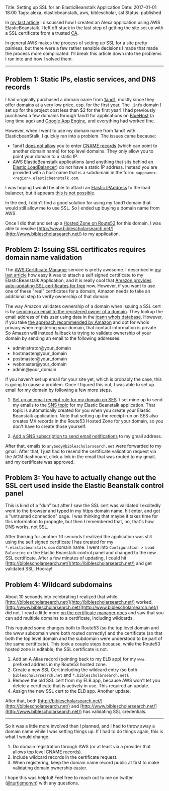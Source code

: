 Title: Setting up SSL for an ElasticBeanstalk Application
Date: 2017-01-01 18:00
Tags: alexa, elasticbeanstalk, aws, biblescholar, ssl
Status: published

In [my last article](/introducing-the-biblescholar-alexa-application.html) I discussed how I created an Alexa application using AWS ElasticBeanstalk.  I left off stuck in the last step of getting the site set up with a SSL certificate from a trusted [CA](https://en.wikipedia.org/wiki/Certificate_authority).

In general AWS makes the process of setting up SSL for a site pretty painless, but there were a few rather sensible decisions I made that made the process more complicated.  I'll break this article down into the problems I ran into and how I solved them.

----

## Problem 1: Static IPs, elastic services, and DNS records

I had originally purchased a domain name from [1and1](https://www.1and1.com/), mostly since they offer domains at a very low price, esp. for the first year.  The `.info` domain I set up for the project cost less than $2 for the first year!  I had previously purchased a few domains through 1and1 for applications on [BlueHost](https://www.bluehost.com/) (a long time ago) and [Google App Engine](https://cloud.google.com/appengine/), and everything had worked fine.

However, when I went to use my domain name from 1and1 with ElasticbeanStalk, I quickly ran into a problem.  The issues came because:

* 1and1 [does not allow](https://help.1and1.com/domains-c36931/manage-domains-c79822/dns-c37586/enter-a-cname-for-your-subdomain-a643600.html) you to enter [CNAME records](https://en.wikipedia.org/wiki/CNAME_record) (which can point to another domain name) for top level domains.  They only allow you to point your domain to a static IP.
* AWS ElasticBeanstalk applications (and anything that sits behind an [Elastic LoadBalancer](https://aws.amazon.com/elasticloadbalancing/)) do not have a static IP address.  Instead you are provided with a host name that is a subdomain in the form: `<appname>.<region>.elasticbeanstalk.com`.

I was hoping I would be able to attach an [Elastic IPAddress](http://docs.aws.amazon.com/AWSEC2/latest/UserGuide/elastic-ip-addresses-eip.html) to the load balancer, but it appears [this is not possible](http://stackoverflow.com/questions/35313134/assigning-static-ip-address-to-aws-load-balancer).

In the end, I didn't find a good solution for using my 1and1 domain that would still allow me to use SSL.  So I ended up buying a domain name from AWS.

Once I did that and set up a [Hosted Zone on Route53](http://docs.aws.amazon.com/Route53/latest/DeveloperGuide/CreatingHostedZone.html) for this domain, I was able to resolve [http://www.biblescholarsearch.net/](http://www.biblescholarsearch.net/) to my application.

## Problem 2: Issuing SSL certificates requires domain name validation

The [AWS Certificate Manager](https://aws.amazon.com/certificate-manager/) service is pretty awesome.  I described in [my last article](/introducing-the-biblescholar-alexa-application.html) how easy it was to attach a self signed certificate to my ElasticBeanstalk Application, and it is really cool that [Amazon provides auto-updating SSL certificates for free](https://aws.amazon.com/blogs/aws/new-aws-certificate-manager-deploy-ssltls-based-apps-on-aws/) now.  However, if you want to use one of these "real" certficates for a domain, Amazon needs to take an additional step to verify ownership of that domain.

The way Amazon validates ownership of a domain when issuing a SSL cert is by [sending an email to the registered owner of a domain](https://docs.aws.amazon.com/acm/latest/userguide/gs-acm-validate.html).  They lookup the email address of this user using data in the [icann whois database](https://whois.icann.org/en).  However, if you take [the approach recommended by Amazon](http://docs.aws.amazon.com/Route53/latest/DeveloperGuide/domain-privacy-protection.html) and opt for whois privacy when registering your domain, that contact information is private.  So Amazon will instead fallback to trying to validate ownership of your domain by sending an email to the following addresses:

* administrator@your_domain
* hostmaster@your_domain
* postmaster@your_domain
* webmaster@your_domain
* admin@your_domain

If you haven't set up email for your site yet, which is probably the case, this is going to cause a problem.  Once I figured this out, I was able to set up email for my domain by following a few more steps.

1. [Set up an email receipt rule for my domain on SES](http://docs.aws.amazon.com/ses/latest/DeveloperGuide/receiving-email-receipt-rules.html).  I set mine up to send my emails to the [SNS topic](https://aws.amazon.com/sns/) for my Elastic Beanstalk application.  That topic is automatically created for you when you create your Elastic Beanstalk application.  Note that setting up the receipt run on SES also creates MX records in the Route53 Hosted Zone for your domain, so you don't have to create those yourself.

2. [Add a SNS subscription to send email notifications](http://docs.aws.amazon.com/sns/latest/dg/SubscribeTopic.html) to my gmail address.

After that, emails to `anybody@biblescholarsearch.net` were forwarded to my gmail.  After that, I just had to resend the certificate validation request via the ACM dashboard, click a link in the email that was routed to my gmail, and my certificate was approved.

## Problem 3: You have to actually change out the SSL cert used inside the Elastic Beanstalk control panel

This is kind of a "duh" but after I saw the SSL cert was validated I excitedly went to the browser and typed in my https domain name, hit enter, and got a "untrusted connection" page.  I was thinking that maybe it takes time for this information to propagte, but then I remembered that, no, that's how DNS works, not SSL.

After thinking for another 10 seconds I realized the application was still using the self signed certificate I has created for my `*.elasticbeanstalk.com` domain name.  I went into `Configuration > Load Balancing` on the Elastic Beanstalk control panel and changed to the new SSL certificate.  After a few minutes of updating, I could hit [http://biblescholarsearch.net/](http://biblescholarsearch.net/) and get validated SSL.  Hooray!

## Problem 4: Wildcard subdomains

About 10 seconds into celebrating I realized that while [http://biblescholarsearch.net/](http://biblescholarsearch.net/) worked, [http://www.biblescholarsearch.net/](http://www.biblescholarsearch.net/) did not.  I read a little more [on the certificate manager docs](https://docs.aws.amazon.com/acm/latest/userguide/gs-acm-request.html) and saw that you can add multiple domains to a certificate, including wildcards.

This required some changes both to Route53 (so the top level domain and the www subdomain were both routed correctly) and the certificate (so that both the top level domain and the subdomain were understood to be part of the same certificate).  This took a couple steps because, while the Route53 hosted zone is editable, the SSL certificate is not.

1. Add an A Alias record (pointing back to my ELB app) for my `www.` prefixed address in my Route53 hosted zone.
2. Create a new SSL Cert including the wildcard entry (so both `biblescholarsearch.net` and `*.biblescholarsearch.net`).
3. Remove the old SSL cert from my ELB app, because AWS won't let you delete a certificate that is actively in use.  This required an update.
4. Assign the new SSL cert to the ELB app.  Another update.

After that, both [http://biblescholarsearch.net/](http://biblescholarsearch.net/) and [http://www.biblescholarsearch.net/](http://www.biblescholarsearch.net/) has validating SSL credentials.

----

So it was a little more involved than I planned, and I had to throw away a domain name while I was setting things up.  If I had to do things again, this is what I would change.

1. Do domain registration through AWS (or at least via a provider that allows top level CNAME records).
2. Include wildcard records in the certificate request.
3. When registering, keep the domain name record public at first to make validating domain ownership easier.

I hope this was helpful!  Feel free to reach out to me on twitter ([@turtlemonvh](https://twitter.com/turtlemonvh)) with any questions.
